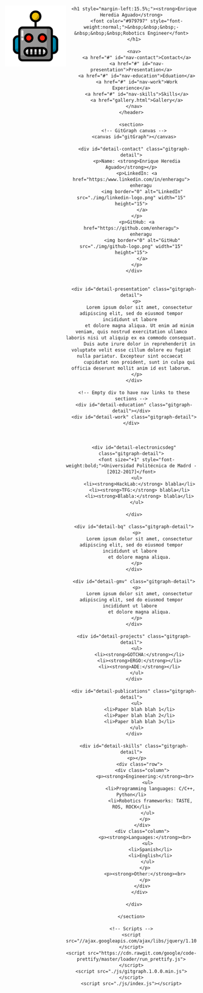 <!DOCTYPE html>
<html lang="en">
  <head>
    <meta charset="UTF-8" />
    <title>Enrique Heredia Aguado</title>
    <link
      id="favicon"
      rel="shortcut icon"
      type="image/png"
      href="./img/robot.png"
    />
    <link rel="stylesheet" type="text/css" href="./css/index.css" />
    <link rel="stylesheet" type="text/css" href="./css/gitgraph.css" />
    <link rel="stylesheet" type="text/css" href="./css/gallery.css" />
  </head>
  <body>
    <header>
      <img src="./img/robot.png" alt="cool robot logo" height="160" align="left" />
      
      
      <h1 style="margin-left:15.5%;"><strong>Enrique Heredia Aguado</strong>
        <font color="#979797" style="font-weight:normal;">&nbsp;&nbsp;&nbsp;-&nbsp;&nbsp;&nbsp;Robotics Engineer</font>
      </h1>
      
      <nav>
        <a href="#" id="nav-contact">Contact</a>
        <a href="#" id="nav-presentation">Presentation</a>
        <a href="#" id="nav-education">Eduation</a>
        <a href="#" id="nav-work">Work Experience</a>
        <a href="#" id="nav-skills">Skills</a>
        <a href="gallery.html">Gallery</a>
      </nav>
    </header>

    <section>
      <!-- GitGraph canvas -->
      <canvas id="gitGraph"></canvas>
      
      <div id="detail-contact" class="gitgraph-detail">
        <p>Name: <strong>Enrique Heredia Aguado</strong></p>
        <p>LinkedIn: <a href="https:/www.linkedin.com/in/enheragu">
            enheragu 
            <img border="0" alt="LinkedIn" src="./img/linkedin-logo.png" width="15" height="15">
            </a>
        </p>
        <p>GitHub: <a href="https://github.com/enheragu">
            enheragu 
            <img border="0" alt="GitHub" src="./img/github-logo.png" width="15" height="15">
            </a>
        </p>
      </div>


      <div id="detail-presentation" class="gitgraph-detail">
        <p>
          Lorem ipsum dolor sit amet, consectetur adipiscing elit, sed do eiusmod tempor incididunt ut labore 
          et dolore magna aliqua. Ut enim ad minim veniam, quis nostrud exercitation ullamco laboris nisi ut aliquip ex ea commodo consequat. 
          Duis aute irure dolor in reprehenderit in voluptate velit esse cillum dolore eu fugiat nulla pariatur. Excepteur sint occaecat 
          cupidatat non proident, sunt in culpa qui officia deserunt mollit anim id est laborum.
        </p>
      </div>

      <!-- Empty div to have nav links to these sections -->
      <div id="detail-education" class="gitgraph-detail"></div>
      <div id="detail-work" class="gitgraph-detail"></div>
      


      <div id="detail-electronicsdeg" class="gitgraph-detail">
        <font size="+1" style="font-weight:bold;">Universidad Politécnica de Madrd - [2012-2017]</font>
        <ul>
          <li><strong>HackLab:</strong> blabla</li>
          <li><strong>TFG:</strong> blabla</li>
          <li><strong>Blabla:</strong> blabla</li>
        </ul>
        
      </div>
      
      <div id="detail-bq" class="gitgraph-detail">
        <p>
          Lorem ipsum dolor sit amet, consectetur adipiscing elit, sed do eiusmod tempor incididunt ut labore 
          et dolore magna aliqua.
        </p>
      </div>

      <div id="detail-gmv" class="gitgraph-detail">
        <p>
          Lorem ipsum dolor sit amet, consectetur adipiscing elit, sed do eiusmod tempor incididunt ut labore 
          et dolore magna aliqua.
        </p>
      </div>

      <div id="detail-projects" class="gitgraph-detail">
        <ul>
          <li><strong>GOTCHA:</strong></li>
          <li><strong>ERGO:</strong></li>
          <li><strong>ADE:</strong></li>
        </ul>
      </div>
      
      <div id="detail-publications" class="gitgraph-detail">
        <ul>
          <li>Paper blah blah 1</li>
          <li>Paper blah blah 2</li>
          <li>Paper blah blah 3</li>
        </ul>
      </div>
      
      <div id="detail-skills" class="gitgraph-detail">
        <p></p>
          <div class="row">
            <div class="column">
              <p><strong>Engineering:</strong><br>
                <ul>
                  <li>Programming languages: C/C++, Python</li>
                  <li>Robotics frameworks: TASTE, ROS, ROCK</li>
                </ul>
              </p>
            </div>
            <div class="column">
              <p><strong>Languages:</strong><br>
                <ul>
                  <li>Spanish</li>
                  <li>English</li>
                </ul>
              </p>
              <p><strong>Other:</strong><br>
              </p>
            </div>
          </div>

      </div>

    </section>

    <!-- Scripts -->
    <script src="//ajax.googleapis.com/ajax/libs/jquery/1.10.2/jquery.min.js"></script>
    <script src="https://cdn.rawgit.com/google/code-prettify/master/loader/run_prettify.js"></script>
    <script src="./js/gitgraph.1.0.0.min.js"></script>
    <script src="./js/index.js"></script>
  </body>
</html>
